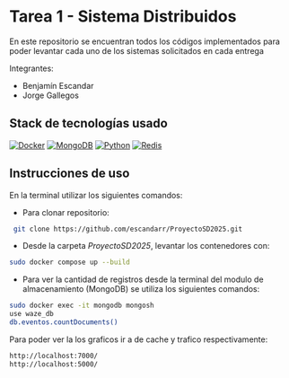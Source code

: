 # Tarea 1 - Sistema Distribuidos
En este repositorio se encuentran todos los códigos implementados para poder levantar cada uno de los sistemas solicitados en cada entrega 

  Integrantes:
  * Benjamín Escandar
  * Jorge Gallegos
  ## Stack de tecnologías usado

[![Docker](https://img.shields.io/badge/Docker-2496ED?logo=docker&logoColor=white&style=flat)](https://www.docker.com/)
[![MongoDB](https://img.shields.io/badge/MongoDB-47A248?logo=mongodb&logoColor=white&style=flat)](https://www.mongodb.com/)
[![Python](https://img.shields.io/badge/Python-3776AB?logo=python&logoColor=white&style=flat)](https://www.python.org/)
[![Redis](https://img.shields.io/badge/Redis-DC382D?logo=redis&logoColor=white&style=flat)](https://redis.io/)

## Instrucciones de uso

En la terminal utilizar los siguientes comandos:

* Para clonar repositorio:
```bash
 git clone https://github.com/escandarr/ProyectoSD2025.git 
```

* Desde la carpeta *ProyectoSD2025*, levantar los contenedores con:
```bash
sudo docker compose up --build
```
* Para ver la cantidad de registros desde la terminal del modulo de almacenamiento (MongoDB) se utiliza los siguientes comandos:
```bash
sudo docker exec -it mongodb mongosh
use waze_db
db.eventos.countDocuments()
```


Para poder ver la los graficos ir a de cache y trafico respectivamente:
```bash
http://localhost:7000/
http://localhost:5000/
```
